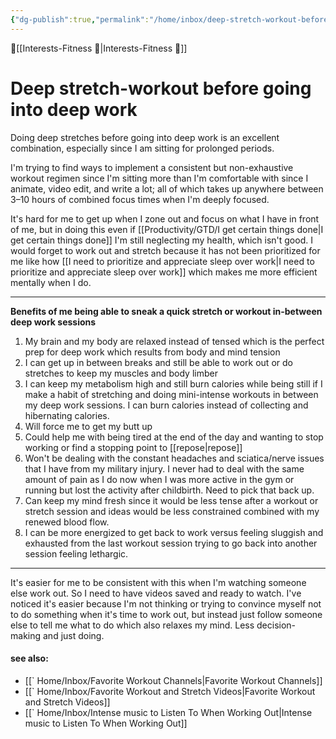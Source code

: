 ```yaml
---
{"dg-publish":true,"permalink":"/home/inbox/deep-stretch-workout-before-going-into-deep-work/","dgPassFrontmatter":true,"created":"2023-06-11T15:40:26.122-07:00","updated":"2023-09-07T15:48:59.078-07:00"}
---
```


🔺[[Interests-Fitness 💎\|Interests-Fitness 💎]]

# Deep stretch-workout before going into deep work 

Doing deep stretches before going into deep work is an excellent combination, especially since I am sitting for prolonged periods. 

I'm trying to find ways to implement a consistent but non-exhaustive workout regimen since I'm sitting more than I'm comfortable with since I animate, video edit, and write a lot; all of which takes up anywhere between 3–10 hours of combined focus times when I'm deeply focused. 

It's hard for me to get up when I zone out and focus on what I have in front of me, but in doing this even if [[Productivity/GTD/I get certain things done\|I get certain things done]] I'm still neglecting my health, which isn't good. I would forget to work out and stretch because it has not been prioritized for me like how [[I need to prioritize and appreciate sleep over work\|I need to prioritize and appreciate sleep over work]] which makes me more efficient mentally when I do. 

---
**Benefits of me being able to sneak a quick stretch or workout in-between deep work sessions** 

1. My brain and my body are relaxed instead of tensed which is the perfect prep for deep work which results from body and mind tension
2. I can get up in between breaks and still be able to work out or do stretches to keep my muscles and body limber 
3. I can keep my metabolism high and still burn calories while being still if I make a habit of stretching and doing mini-intense workouts in between my deep work sessions. I can burn calories instead of collecting and hibernating calories. 
4. Will force me to get my butt up 
5. Could help me with being tired at the end of the day and wanting to stop working or find a stopping point to [[repose\|repose]] 
6. Won't be dealing with the constant headaches and sciatica/nerve issues that I have from my military injury. I never had to deal with the same amount of pain as I do now when I was more active in the gym or running but lost the activity after childbirth. Need to pick that back up. 
7. Can keep my mind fresh since it would be less tense after a workout or stretch session and ideas would be less constrained combined with my renewed blood flow. 
8. I can be more energized to get back to work versus feeling sluggish and exhausted from the last workout session trying to go back into another session feeling lethargic. 

---

It's easier for me to be consistent with this when I'm watching someone else work out. So I need to have videos saved and ready to watch. I've noticed it's easier because I'm not thinking or trying to convince myself not to do something when it's time to work out, but instead just follow someone else to tell me what to do which also relaxes my mind. Less decision-making and just doing. 

#### see also: 
- [[` Home/Inbox/Favorite Workout Channels\|Favorite Workout Channels]]
- [[` Home/Inbox/Favorite Workout and Stretch Videos\|Favorite Workout and Stretch Videos]]
- [[` Home/Inbox/Intense music to Listen To When Working Out\|Intense music to Listen To When Working Out]]




